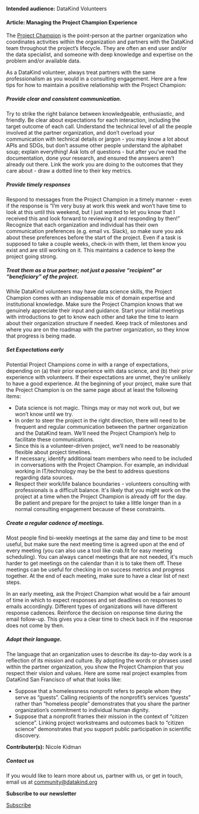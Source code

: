 




**Intended audience:**
DataKind Volunteers






#### Article: Managing the Project Champion Experience


The [Project Champion](https://playbook.datakind.org/playbook/articles/26/identifying-successful-project-champions) is the point\-person at the partner organization who coordinates activities within the organization and partners with the DataKind team throughout the project’s lifecycle. They are often an end user and/or the data specialist, and someone with deep knowledge and expertise on the problem and/or available data.


As a DataKind volunteer, always treat partners with the same professionalism as you would in a consulting engagement. Here are a few tips for how to maintain a positive relationship with the Project Champion:


##### Provide clear and consistent communication.


Try to strike the right balance between knowledgeable, enthusiastic, and friendly. Be clear about expectations for each interaction, including the target outcome of each call. Understand the technical level of all the people involved at the partner organization, and don’t overload your communication with technical details or jargon \- you may know a lot about APIs and SDGs, but don’t assume other people understand the alphabet soup; explain everything! Ask lots of questions \- but after you’ve read the documentation, done your research, and ensured the answers aren’t already out there. Link the work you are doing to the outcomes that they care about \- draw a dotted line to their key metrics.


##### Provide timely responses


Respond to messages from the Project Champion in a timely manner \- even if the response is “I’m very busy at work this week and won’t have time to look at this until this weekend, but I just wanted to let you know that I received this and look forward to reviewing it and responding by then!” Recognize that each organization and individual has their own communication preferences (e.g. email vs. Slack), so make sure you ask about these preferences before the start of the project. Even if a task is supposed to take a couple weeks, check\-in with them, let them know you exist and are still working on it. This maintains a cadence to keep the project going strong.


##### Treat them as a true partner; not just a passive “recipient” or “beneficiary” of the project.


While DataKind volunteers may have data science skills, the Project Champion comes with an indispensable mix of domain expertise and institutional knowledge. Make sure the Project Champion knows that we genuinely appreciate their input and guidance. Start your initial meetings with introductions to get to know each other and take the time to learn about their organization structure if needed. Keep track of milestones and where you are on the roadmap with the partner organization, so they know that progress is being made.


##### Set Expectations early


Potential Project Champions come in with a range of expectations, depending on (a) their prior experience with data science, and (b) their prior experience with volunteers. If their expectations are unmet, they’re unlikely to have a good experience. At the beginning of your project, make sure that the Project Champion is on the same page about at least the following items:


* Data science is not magic. Things may or may not work out, but we won’t know until we try.
* In order to steer the project in the right direction, there will need to be frequent and regular communication between the partner organization and the DataKind team. We’ll need the Project Champion’s help to facilitate these communications.
* Since this is a volunteer\-driven project, we’ll need to be reasonably flexible about project timelines.
* If necessary, identify additional team members who need to be included in conversations with the Project Champion. For example, an individual working in IT/technology may be the best to address questions regarding data sources.
* Respect their work/life balance boundaries \- volunteers consulting with professionals is a difficult balance. It's likely that you might work on the project at a time when the Project Champion is already off for the day. Be patient and prepare for the project to take a little longer than in a normal consulting engagement because of these constraints.


##### Create a regular cadence of meetings.


Most people find bi\-weekly meetings at the same day and time to be most useful, but make sure the next meeting time is agreed upon at the end of every meeting (you can also use a tool like crab.fit for easy meeting scheduling). You can always cancel meetings that are not needed, it's much harder to get meetings on the calendar than it is to take them off. These meetings can be useful for checking in on success metrics and progress together. At the end of each meeting, make sure to have a clear list of next steps.


In an early meeting, ask the Project Champion what would be a fair amount of time in which to expect responses and set deadlines on responses to emails accordingly. Different types of organizations will have different response cadences. Reinforce the decision on response time during the email follow\-up. This gives you a clear time to check back in if the response does not come by then.


##### Adopt their language.


The language that an organization uses to describe its day\-to\-day work is a reflection of its mission and culture. By adopting the words or phrases used within the partner organization, you show the Project Champion that you respect their vision and values. Here are some real project examples from DataKind San Francisco of what that looks like:


* Suppose that a homelessness nonprofit refers to people whom they serve as “guests”. Calling recipients of the nonprofit’s services “guests” rather than “homeless people” demonstrates that you share the partner organization’s commitment to individual human dignity.
* Suppose that a nonprofit frames their mission in the context of “citizen science”. Linking project workstreams and outcomes back to “citizen science” demonstrates that you support public participation in scientific discovery.


 **Contributer(s):**  Nicole Kidman







##### Contact us


If you would like to learn more about us, partner with us, or get in touch, email us at community@datakind.org



 
**Subscribe to our newsletter**
  

[Subscribe](https://www.datakind.org/subscribe/)



